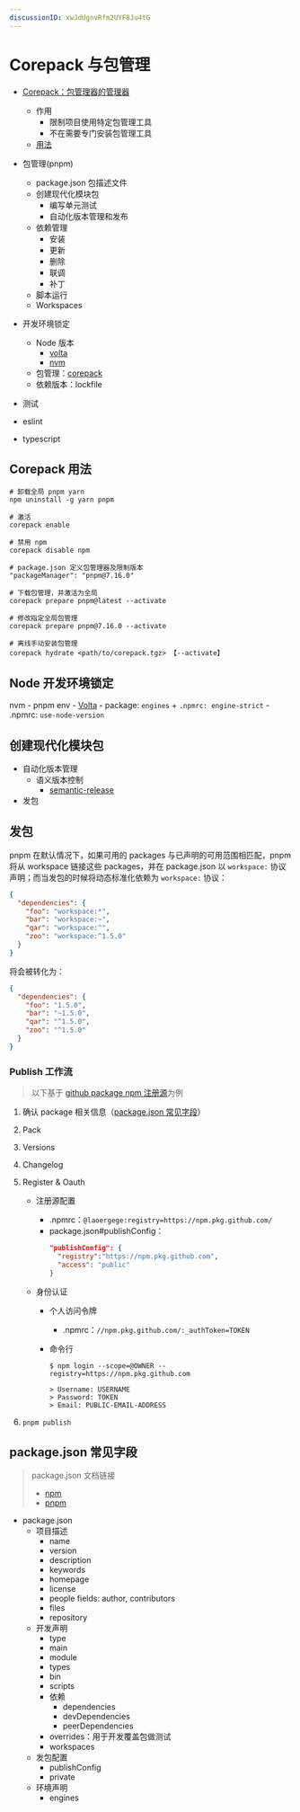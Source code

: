 ```yaml
---
discussionID: xwJdUgnvRfm2UYF8Ju4tG
---
```

# Corepack 与包管理

- [Corepack：包管理器的管理器](https://nodejs.org/api/corepack.html)
  - 作用
    - 限制项目使用特定包管理工具
    - 不在需要专门安装包管理工具
  - [用法](#corepack-用法)
- 包管理(pnpm)
  - package.json 包描述文件
  - 创建现代化模块包
    - 编写单元测试
    - 自动化版本管理和发布
  - 依赖管理
    - 安装
    - 更新
    - 删除
    - 联调
    - 补丁
  - 脚本运行
  - Workspaces
- 开发环境锁定
  - Node 版本
    - [volta](https://github.com/volta-cli/volta)
    - [nvm](https://github.com/nvm-sh/nvm)
  - 包管理：[corepack](https://github.com/nodejs/corepack)
  - 依赖版本：lockfile


- 测试
- eslint
- typescript

## Corepack 用法

```
# 卸载全局 pnpm yarn
npm uninstall -g yarn pnpm

# 激活
corepack enable

# 禁用 npm
corepack disable npm 

# package.json 定义包管理器及限制版本 
"packageManager": "pnpm@7.16.0"

# 下载包管理，并激活为全局
corepack prepare pnpm@latest --activate

# 修改指定全局包管理
corepack prepare pnpm@7.16.0 --activate

# 离线手动安装包管理
corepack hydrate <path/to/corepack.tgz> 【--activate】
```

## Node 开发环境锁定

nvm
          - pnpm env
          - [Volta](https://docs.volta.sh/guide/)
          - package: `engines` + `.npmrc: engine-strict`
          - .npmrc: `use-node-version`

## 创建现代化模块包

- 自动化版本管理
  - 语义版本控制
    - [semantic-release](https://github.com/semantic-release/semantic-release)
- 发包

## 发包

pnpm 在默认情况下，如果可用的 packages 与已声明的可用范围相匹配，pnpm 将从 workspace 链接这些 packages，并在 package.json 以 `workspace:` 协议声明；而当发包的时候将动态标准化依赖为 `workspace:` 协议：

```json
{
  "dependencies": {
    "foo": "workspace:*",
    "bar": "workspace:~",
    "qar": "workspace:^",
    "zoo": "workspace:^1.5.0"
  }
}
```

将会被转化为：

```json
{
  "dependencies": {
    "foo": "1.5.0",
    "bar": "~1.5.0",
    "qar": "^1.5.0",
    "zoo": "^1.5.0"
  }
}
```

### Publish 工作流

> 以下基于 [github package npm 注册源](https://docs.github.com/cn/packages/working-with-a-github-packages-registry/working-with-the-npm-registry)为例

1. 确认 package 相关信息（[package.json 常见字段](#packagejson-常见字段)）
2. Pack
3. Versions
4. Changelog
5. Register & Oauth

   - 注册源配置
     - .npmrc：`@laoergege:registry=https://npm.pkg.github.com/`
     - package.json#publishConfig：
       ```json
       "publishConfig": {
         "registry":"https://npm.pkg.github.com",
         "access": "public"
       }
       ```
   - 身份认证

     - 个人访问令牌
       - .npmrc：`//npm.pkg.github.com/:_authToken=TOKEN`
     - 命令行

       ```shell
       $ npm login --scope=@OWNER --registry=https://npm.pkg.github.com

       > Username: USERNAME
       > Password: TOKEN
       > Email: PUBLIC-EMAIL-ADDRESS
       ```

6. `pnpm publish`

## package.json 常见字段

> package.json 文档链接
>
> - [npm](https://docs.npmjs.com/cli/v8/configuring-npm/package-json)
> - [pnpm](https://pnpm.io/zh/package_json)

- package.json
  - 项目描述
    - name
    - version
    - description
    - keywords
    - homepage
    - license
    - people fields: author, contributors
    - files
    - repository
  - 开发声明
    - type
    - main
    - module
    - types
    - bin
    - scripts
    - 依赖
      - dependencies
      - devDependencies
      - peerDependencies
    - overrides：用于开发覆盖包做测试
    - workspaces
  - 发包配置
    - publishConfig
    - private
  - 环境声明
    - engines